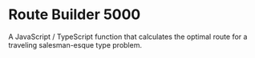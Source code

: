 # Route Builder 5000
A JavaScript / TypeScript function that calculates the optimal route for a traveling salesman-esque type problem.

